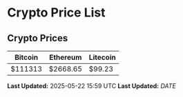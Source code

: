 # Crypto Price List

## Crypto Prices
| Bitcoin | Ethereum | Litecoin |
| ------- | -------- | -------- |
| $111313 | $2668.65 | $99.23 |
**Last Updated:** 2025-05-22 15:59 UTC
**Last Updated:** $DATE$
